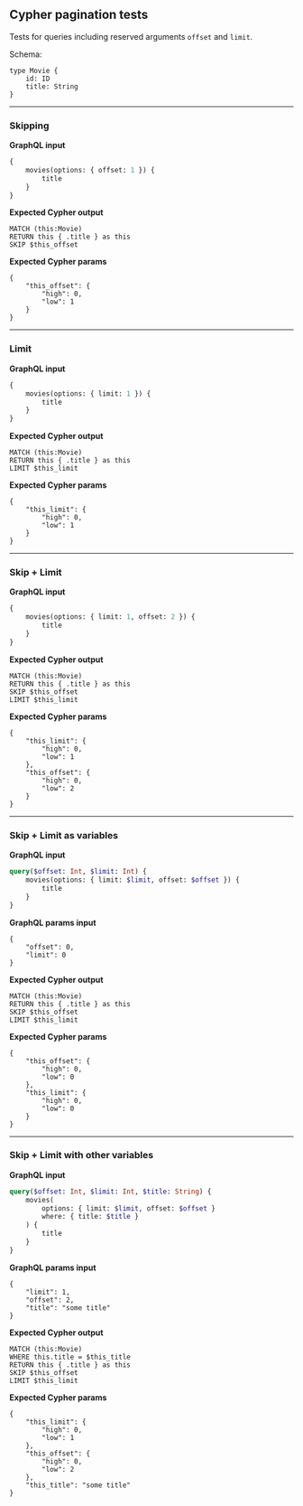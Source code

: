 ## Cypher pagination tests

Tests for queries including reserved arguments `offset` and `limit`.

Schema:

```schema
type Movie {
    id: ID
    title: String
}
```

---

### Skipping

**GraphQL input**

```graphql
{
    movies(options: { offset: 1 }) {
        title
    }
}
```

**Expected Cypher output**

```cypher
MATCH (this:Movie)
RETURN this { .title } as this
SKIP $this_offset
```

**Expected Cypher params**

```cypher-params
{
    "this_offset": {
        "high": 0,
        "low": 1
    }
}
```

---

### Limit

**GraphQL input**

```graphql
{
    movies(options: { limit: 1 }) {
        title
    }
}
```

**Expected Cypher output**

```cypher
MATCH (this:Movie)
RETURN this { .title } as this
LIMIT $this_limit
```

**Expected Cypher params**

```cypher-params
{
    "this_limit": {
        "high": 0,
        "low": 1
    }
}
```

---

### Skip + Limit

**GraphQL input**

```graphql
{
    movies(options: { limit: 1, offset: 2 }) {
        title
    }
}
```

**Expected Cypher output**

```cypher
MATCH (this:Movie)
RETURN this { .title } as this
SKIP $this_offset
LIMIT $this_limit
```

**Expected Cypher params**

```cypher-params
{
    "this_limit": {
        "high": 0,
        "low": 1
    },
    "this_offset": {
        "high": 0,
        "low": 2
    }
}
```

---

### Skip + Limit as variables

**GraphQL input**

```graphql
query($offset: Int, $limit: Int) {
    movies(options: { limit: $limit, offset: $offset }) {
        title
    }
}
```

**GraphQL params input**

```graphql-params
{
    "offset": 0,
    "limit": 0
}
```

**Expected Cypher output**

```cypher
MATCH (this:Movie)
RETURN this { .title } as this
SKIP $this_offset
LIMIT $this_limit
```

**Expected Cypher params**

```cypher-params
{
    "this_offset": {
        "high": 0,
        "low": 0
    },
    "this_limit": {
        "high": 0,
        "low": 0
    }
}
```

---

### Skip + Limit with other variables

**GraphQL input**

```graphql
query($offset: Int, $limit: Int, $title: String) {
    movies(
        options: { limit: $limit, offset: $offset }
        where: { title: $title }
    ) {
        title
    }
}
```

**GraphQL params input**

```graphql-params
{
    "limit": 1,
    "offset": 2,
    "title": "some title"
}
```

**Expected Cypher output**

```cypher
MATCH (this:Movie)
WHERE this.title = $this_title
RETURN this { .title } as this
SKIP $this_offset
LIMIT $this_limit
```

**Expected Cypher params**

```cypher-params
{
    "this_limit": {
        "high": 0,
        "low": 1
    },
    "this_offset": {
        "high": 0,
        "low": 2
    },
    "this_title": "some title"
}
```
